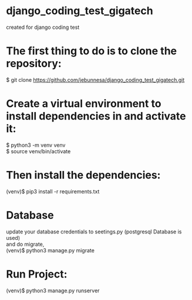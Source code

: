 # django_coding_test_gigatech
created for django coding test

# The first thing to do is to clone the repository:

$ git clone https://github.com/jebunnesa/django_coding_test_gigatech.git


# Create a virtual environment to install dependencies in and activate it:

$ python3 -m venv venv
<br/> $ source venv/bin/activate

# Then install the dependencies:

(venv)$ pip3 install -r requirements.txt

# Database

update your database credentials to seetings.py  (postgresql Database is used)
<br/> and do migrate,
<br/>(venv)$ python3 manage.py migrate

# Run Project:
(venv)$ python3 manage.py runserver


